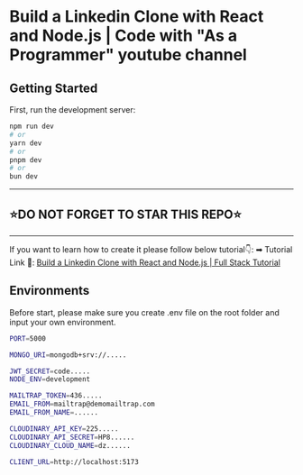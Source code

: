 # Build a Linkedin Clone with React and Node.js | Code with "As a Programmer" youtube channel

## Getting Started

First, run the development server:

```bash
npm run dev
# or
yarn dev
# or
pnpm dev
# or
bun dev
```

---

## ⭐DO NOT FORGET TO STAR THIS REPO⭐

---

If you want to learn how to create it please follow below tutorial👇:
➡ Tutorial Link 💚: [Build a Linkedin Clone with React and Node.js | Full Stack Tutorial](https://www.youtube.com/watch?v=Ycg48pVp3SU)

## Environments

Before start, please make sure you create .env file on the root folder and input your own environment.

```bash
PORT=5000

MONGO_URI=mongodb+srv://.....

JWT_SECRET=code.....
NODE_ENV=development

MAILTRAP_TOKEN=436.....
EMAIL_FROM=mailtrap@demomailtrap.com
EMAIL_FROM_NAME=......

CLOUDINARY_API_KEY=225.....
CLOUDINARY_API_SECRET=HP8......
CLOUDINARY_CLOUD_NAME=dz......

CLIENT_URL=http://localhost:5173
```
